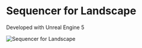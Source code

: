 # Sequencer for Landscape

Developed with Unreal Engine 5

![Sequencer for Landscape](https://github.com/wegscpc/MySequencer-Landscape/assets/84401774/4f5e6b35-9ca0-4001-8ff2-92c616b6ae34)
